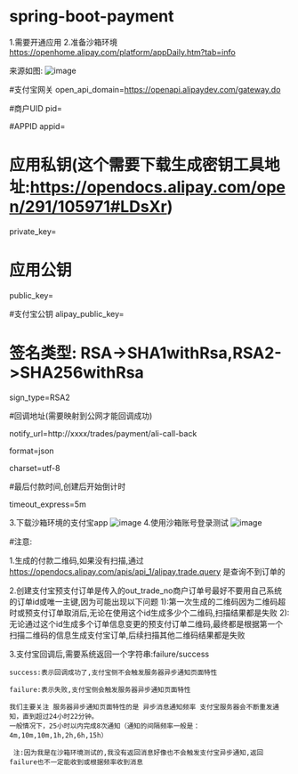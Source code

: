 # spring-boot-payment

1.需要开通应用
2.准备沙箱环境
https://openhome.alipay.com/platform/appDaily.htm?tab=info

来源如图: ![image](https://github.com/a736875071/spring-boot-payment/blob/master/src/main/resources/img/%E5%9F%BA%E7%A1%80%E7%8E%AF%E5%A2%83%E9%85%8D%E7%BD%AE%E6%9D%A5%E6%BA%90.png)

#支付宝网关
open_api_domain=https://openapi.alipaydev.com/gateway.do

#商户UID
pid=

#APPID
appid=

# 应用私钥(这个需要下载生成密钥工具地址:https://opendocs.alipay.com/open/291/105971#LDsXr)
private_key=

# 应用公钥
public_key=

#支付宝公钥
alipay_public_key=

# 签名类型: RSA->SHA1withRsa,RSA2->SHA256withRsa
sign_type=RSA2

#回调地址(需要映射到公网才能回调成功)

notify_url=http://xxxx/trades/payment/ali-call-back

format=json

charset=utf-8

#最后付款时间,创建后开始倒计时

timeout_express=5m

3.下载沙箱环境的支付宝app
![image](https://github.com/a736875071/spring-boot-payment/blob/master/src/main/resources/img/%E6%B2%99%E6%BC%8F%E7%8E%AF%E5%A2%83app.jpg)
4.使用沙箱账号登录测试
![image](https://github.com/a736875071/spring-boot-payment/blob/master/src/main/resources/img/%E6%B2%99%E6%BC%8F%E7%8E%AF%E5%A2%83%E8%B4%A6%E5%8F%B7.jpg)

#注意:

1.生成的付款二维码,如果没有扫描,通过
https://opendocs.alipay.com/apis/api_1/alipay.trade.query
是查询不到订单的

2.创建支付宝预支付订单是传入的out_trade_no商户订单号最好不要用自己系统的订单id或唯一主键,因为可能出现以下问题
 1):第一次生成的二维码因为二维码超时或预支付订单取消后,无论在使用这个id生成多少个二维码,扫描结果都是失败
 2):无论通过这个id生成多个订单信息变更的预支付订单二维码,最终都是根据第一个扫描二维码的信息生成支付宝订单,后续扫描其他二维码结果都是失败     
 
3.支付宝回调后,需要系统返回一个字符串:failure/success

    success:表示回调成功了,支付宝侧不会触发服务器异步通知页面特性 
    
    failure:表示失败,支付宝侧会触发服务器异步通知页面特性 
    
    我们主要关注 服务器异步通知页面特性的是 异步消息通知频率 支付宝服务器会不断重发通知，直到超过24小时22分钟。
    一般情况下，25小时以内完成8次通知（通知的间隔频率一般是：4m,10m,10m,1h,2h,6h,15h）
    
     注:因为我是在沙箱环境测试的,我没有返回消息好像也不会触发支付宝异步通知,返回failure也不一定能收到或根据频率收到消息
                  
